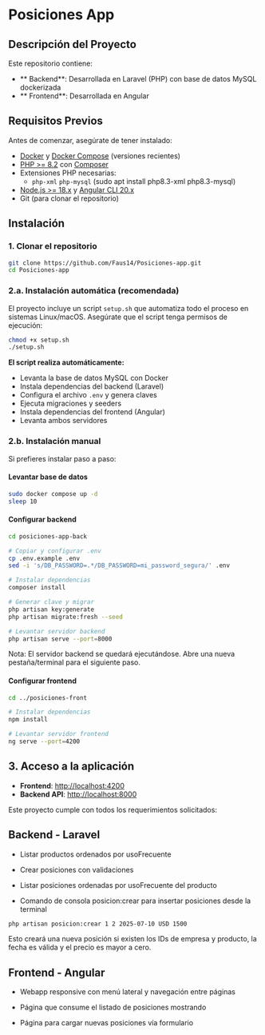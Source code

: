 # Posiciones App


## Descripción del Proyecto

Este repositorio contiene:

- ** Backend**: Desarrollada en Laravel (PHP) con base de datos MySQL dockerizada
- ** Frontend**: Desarrollada en Angular

## Requisitos Previos

Antes de comenzar, asegúrate de tener instalado:

- [Docker](https://www.docker.com/) y [Docker Compose](https://docs.docker.com/compose/) (versiones recientes)  
- [PHP >= 8.2](https://www.php.net/) con [Composer](https://getcomposer.org/)  
- Extensiones PHP necesarias:
  - `php-xml` `php-mysql` (sudo apt install php8.3-xml php8.3-mysql)
- [Node.js >= 18.x](https://nodejs.org/) y [Angular CLI 20.x](https://angular.dev/)  
- Git (para clonar el repositorio)

##  Instalación

### 1. Clonar el repositorio

```bash
git clone https://github.com/Faus14/Posiciones-app.git
cd Posiciones-app
```

### 2.a. Instalación automática (recomendada)
El proyecto incluye un script `setup.sh` que automatiza todo el proceso en sistemas Linux/macOS. Asegúrate que el script tenga permisos de ejecución:


```bash
chmod +x setup.sh
./setup.sh
```

**El script realiza automáticamente:**
- Levanta la base de datos MySQL con Docker
- Instala dependencias del backend (Laravel)
- Configura el archivo `.env` y genera claves
- Ejecuta migraciones y seeders
- Instala dependencias del frontend (Angular)
- Levanta ambos servidores

### 2.b. Instalación manual

Si prefieres instalar paso a paso:

#### Levantar base de datos
```bash
sudo docker compose up -d
sleep 10
```

#### Configurar backend
```bash
cd posiciones-app-back

# Copiar y configurar .env
cp .env.example .env
sed -i 's/DB_PASSWORD=.*/DB_PASSWORD=mi_password_segura/' .env

# Instalar dependencias
composer install

# Generar clave y migrar
php artisan key:generate
php artisan migrate:fresh --seed

# Levantar servidor backend
php artisan serve --port=8000
```

Nota: El servidor backend se quedará ejecutándose. Abre una nueva pestaña/terminal para el siguiente paso.

#### Configurar frontend
```bash
cd ../posiciones-front

# Instalar dependencias
npm install

# Levantar servidor frontend
ng serve --port=4200
```

## 3. Acceso a la aplicación

- **Frontend**: [http://localhost:4200](http://localhost:4200)
- **Backend API**: [http://localhost:8000](http://localhost:8000)

Este proyecto cumple con todos los requerimientos solicitados:

## Backend - Laravel
- Listar productos ordenados por usoFrecuente

- Crear posiciones con validaciones

- Listar posiciones ordenadas por usoFrecuente del producto

- Comando de consola posicion:crear para insertar posiciones desde la terminal

```bash
php artisan posicion:crear 1 2 2025-07-10 USD 1500
```

Esto creará una nueva posición si existen los IDs de empresa y producto, la fecha es válida y el precio es mayor a cero.


## Frontend - Angular
- Webapp responsive con menú lateral y navegación entre páginas

- Página que consume el listado de posiciones mostrando

- Página para cargar nuevas posiciones vía formulario
